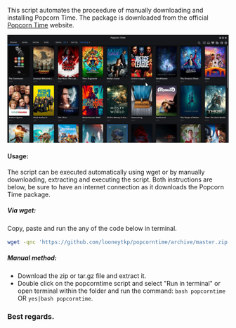 This script automates the proceedure of manually downloading and installing Popcorn Time. The package is downloaded from the official [Popcorn Time](popcorntime.sh) website.

![popcorntime image](img.jpeg)
#### Usage:
The script can be executed automatically using wget or by manually downloading, extracting and executing the script. Both instructions are below, be sure to have an internet connection as it downloads the Popcorn Time package.
##### Via wget:
Copy, paste and run the any of the code below in terminal.
```bash
wget -qnc 'https://github.com/looneytkp/popcorntime/archive/master.zip' && unzip -oq ma*ip && ./Po*er/p*e && rm -rf ma*ip Po*er
```
##### Manual method:
  * Download the zip or tar.gz file and extract it.
  * Double click on the popcorntime script and select "Run in terminal" or open terminal within the folder and run the command: `bash popcorntime` OR `yes|bash popcorntime`.

### Best regards.
